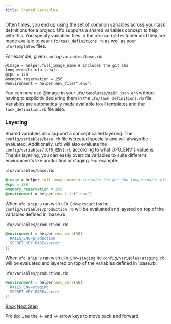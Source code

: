 ```yaml
---
title: Shared Variables
---
```


Often times, you end up using the set of common variables across your task definitions for a project.  Ufo supports a shared variables concept to help with this.  You specify variables files in the `ufo/variables` folder and they are made availale to your `ufo/task_definitions.rb` as well as your `ufo/templates` files.

For example, given `config/variables/base.rb`:

```
@image = helper.full_image_name # includes the git sha tongueroo/hi:ufo-[sha].
@cpu = 128
@memory_reservation = 256
@environment = helper.env_file(".env")
```

You can now use @image in your `ufo/templates/main.json.erb` without having to explicitly declaring them in the `ufo/task_definitions.rb` file.  Variables are automatically made available to all templates and the `task_definition.rb` file also.

### Layering

Shared variables also support a concept called layering.  The `config/variables/base.rb` file is treated specially and will always be evaluated.  Additionally, ufo will also evaluate the `config/variables/[UFO_ENV].rb` according to what UFO_ENV's value is. Thanks layering, you can easily override variables to suite different environments like production or staging. For example:

`ufo/variables/base.rb`:

```ruby
@image = helper.full_image_name # includes the git sha tongueroo/hi:ufo-[sha].
@cpu = 128
@memory_reservation = 256
@environment = helper.env_file(".env")
```

When `ufo ship` is ran with `UFO_ENV=production` he `config/variables/production.rb` will be evaluated and layered on top of the variables defined in `base.rb:

`ufo/variables/production.rb`:

```ruby
@environment = helper.env_vars(%Q[
  RAILS_ENV=production
  SECRET_KEY_BASE=secret
])
```

When `ufo ship` is ran with `UFO_ENV=staging` he `config/variables/staging.rb` will be evaluated and layered on top of the variables defined in `base.rb:


`ufo/variables/production.rb`:

```ruby
@environment = helper.env_vars(%Q[
  RAILS_ENV=staging
  SECRET_KEY_BASE=secret
])
```


<a id="prev" class="btn btn-basic" href="{% link _docs/ufo-env.md %}">Back</a>
<a id="next" class="btn btn-primary" href="{% link _docs/helpers.md %}">Next Step</a>
<p class="keyboard-tip">Pro tip: Use the <- and -> arrow keys to move back and forward.</p>
